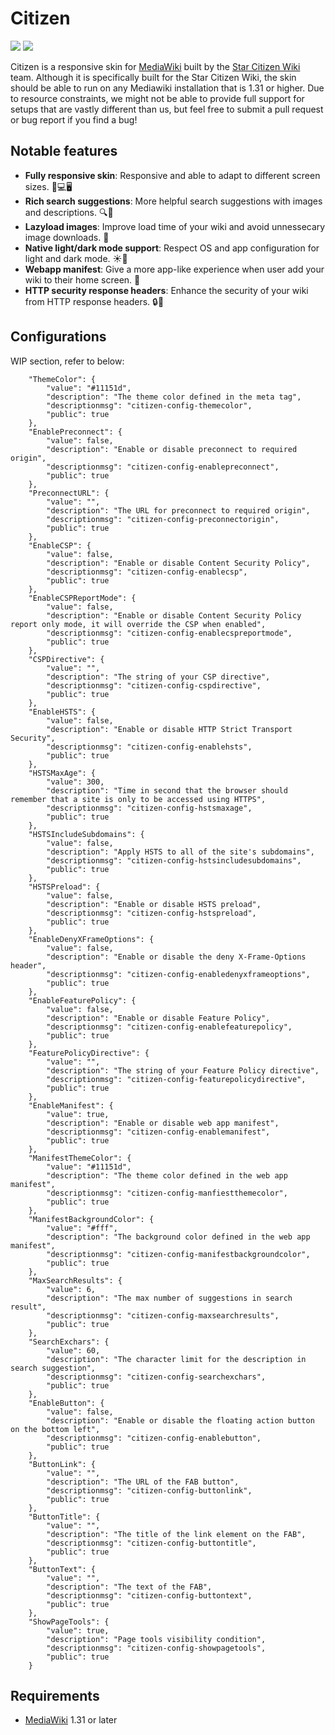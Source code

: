 # Citizen
![](https://github.com/StarCitizenTools/mediawiki-skins-Citizen/workflows/Composer/badge.svg) ![](https://github.com/StarCitizenTools/mediawiki-skins-Citizen/workflows/Grunt/badge.svg)

Citizen is a responsive skin for [MediaWiki](https://www.mediawiki.org) built by the [Star Citizen Wiki](https://starcitizen.tools) team. Although it is specifically built for the Star Citizen Wiki, the skin should be able to run on any Mediawiki installation that is 1.31 or higher. Due to resource constraints, we might not be able to provide full support for setups that are vastly different than us, but feel free to submit a pull request or bug report if you find a bug!

## Notable features
* **Fully responsive skin**: Responsive and able to adapt to different screen sizes. 📱💻🖥️
* **Rich search suggestions**: More helpful search suggestions with images and descriptions. 🔍👀
* **Lazyload images**: Improve load time of your wiki and avoid unnessecary image downloads. 🚀
* **Native light/dark mode support**: Respect OS and app configuration for light and dark mode. ☀️🌙
* **Webapp manifest**: Give a more app-like experience when user add your wiki to their home screen. 📱
* **HTTP security response headers**: Enhance the security of your wiki from HTTP response headers. 🔒🔑

## Configurations
WIP section, refer to below:

		"ThemeColor": {
			"value": "#11151d",
			"description": "The theme color defined in the meta tag",
			"descriptionmsg": "citizen-config-themecolor",
			"public": true
		},
		"EnablePreconnect": {
			"value": false,
			"description": "Enable or disable preconnect to required origin",
			"descriptionmsg": "citizen-config-enablepreconnect",
			"public": true
		},
		"PreconnectURL": {
			"value": "",
			"description": "The URL for preconnect to required origin",
			"descriptionmsg": "citizen-config-preconnectorigin",
			"public": true
		},
		"EnableCSP": {
			"value": false,
			"description": "Enable or disable Content Security Policy",
			"descriptionmsg": "citizen-config-enablecsp",
			"public": true
		},
		"EnableCSPReportMode": {
			"value": false,
			"description": "Enable or disable Content Security Policy report only mode, it will override the CSP when enabled",
			"descriptionmsg": "citizen-config-enablecspreportmode",
			"public": true
		},
		"CSPDirective": {
			"value": "",
			"description": "The string of your CSP directive",
			"descriptionmsg": "citizen-config-cspdirective",
			"public": true
		},
		"EnableHSTS": {
			"value": false,
			"description": "Enable or disable HTTP Strict Transport Security",
			"descriptionmsg": "citizen-config-enablehsts",
			"public": true
		},
		"HSTSMaxAge": {
			"value": 300,
			"description": "Time in second that the browser should remember that a site is only to be accessed using HTTPS",
			"descriptionmsg": "citizen-config-hstsmaxage",
			"public": true
		},
		"HSTSIncludeSubdomains": {
			"value": false,
			"description": "Apply HSTS to all of the site's subdomains",
			"descriptionmsg": "citizen-config-hstsincludesubdomains",
			"public": true
		},
		"HSTSPreload": {
			"value": false,
			"description": "Enable or disable HSTS preload",
			"descriptionmsg": "citizen-config-hstspreload",
			"public": true
		},
		"EnableDenyXFrameOptions": {
			"value": false,
			"description": "Enable or disable the deny X-Frame-Options header",
			"descriptionmsg": "citizen-config-enabledenyxframeoptions",
			"public": true
		},
		"EnableFeaturePolicy": {
			"value": false,
			"description": "Enable or disable Feature Policy",
			"descriptionmsg": "citizen-config-enablefeaturepolicy",
			"public": true
		},
		"FeaturePolicyDirective": {
			"value": "",
			"description": "The string of your Feature Policy directive",
			"descriptionmsg": "citizen-config-featurepolicydirective",
			"public": true
		},
		"EnableManifest": {
			"value": true,
			"description": "Enable or disable web app manifest",
			"descriptionmsg": "citizen-config-enablemanifest",
			"public": true
		},
		"ManifestThemeColor": {
			"value": "#11151d",
			"description": "The theme color defined in the web app manifest",
			"descriptionmsg": "citizen-config-manfiestthemecolor",
			"public": true
		},
		"ManifestBackgroundColor": {
			"value": "#fff",
			"description": "The background color defined in the web app manifest",
			"descriptionmsg": "citizen-config-manifestbackgroundcolor",
			"public": true
		},
		"MaxSearchResults": {
			"value": 6,
			"description": "The max number of suggestions in search result",
			"descriptionmsg": "citizen-config-maxsearchresults",
			"public": true
		},
		"SearchExchars": {
			"value": 60,
			"description": "The character limit for the description in search suggestion",
			"descriptionmsg": "citizen-config-searchexchars",
			"public": true
		},
		"EnableButton": {
			"value": false,
			"description": "Enable or disable the floating action button on the bottom left",
			"descriptionmsg": "citizen-config-enablebutton",
			"public": true
		},
		"ButtonLink": {
			"value": "",
			"description": "The URL of the FAB button",
			"descriptionmsg": "citizen-config-buttonlink",
			"public": true
		},
		"ButtonTitle": {
			"value": "",
			"description": "The title of the link element on the FAB",
			"descriptionmsg": "citizen-config-buttontitle",
			"public": true
		},
		"ButtonText": {
			"value": "",
			"description": "The text of the FAB",
			"descriptionmsg": "citizen-config-buttontext",
			"public": true
		},
		"ShowPageTools": {
			"value": true,
			"description": "Page tools visibility condition",
			"descriptionmsg": "citizen-config-showpagetools",
			"public": true
		}
    
## Requirements
* [MediaWiki](https://www.mediawiki.org) 1.31 or later
